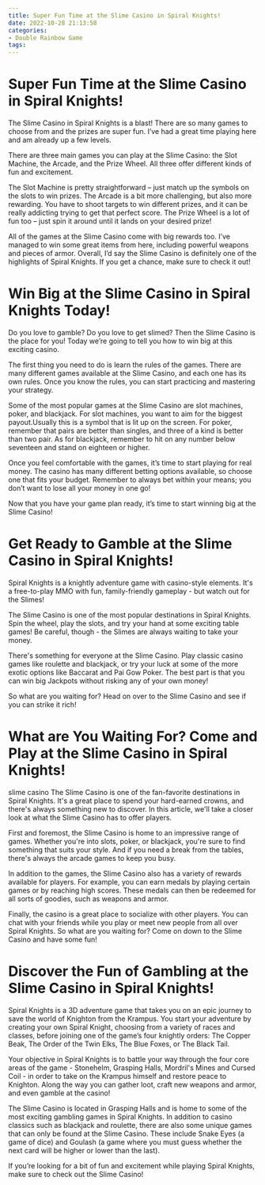 ```yaml
---
title: Super Fun Time at the Slime Casino in Spiral Knights!
date: 2022-10-28 21:13:58
categories:
- Double Rainbow Game
tags:
---
```



#  Super Fun Time at the Slime Casino in Spiral Knights!

The Slime Casino in Spiral Knights is a blast! There are so many games to choose from and the prizes are super fun. I’ve had a great time playing here and am already up a few levels.

There are three main games you can play at the Slime Casino: the Slot Machine, the Arcade, and the Prize Wheel. All three offer different kinds of fun and excitement.

The Slot Machine is pretty straightforward – just match up the symbols on the slots to win prizes. The Arcade is a bit more challenging, but also more rewarding. You have to shoot targets to win different prizes, and it can be really addicting trying to get that perfect score. The Prize Wheel is a lot of fun too – just spin it around until it lands on your desired prize!

All of the games at the Slime Casino come with big rewards too. I’ve managed to win some great items from here, including powerful weapons and pieces of armor. Overall, I’d say the Slime Casino is definitely one of the highlights of Spiral Knights. If you get a chance, make sure to check it out!

#  Win Big at the Slime Casino in Spiral Knights Today!

Do you love to gamble? Do you love to get slimed? Then the Slime Casino is the place for you! Today we’re going to tell you how to win big at this exciting casino.

The first thing you need to do is learn the rules of the games. There are many different games available at the Slime Casino, and each one has its own rules. Once you know the rules, you can start practicing and mastering your strategy.

Some of the most popular games at the Slime Casino are slot machines, poker, and blackjack. For slot machines, you want to aim for the biggest payout.Usually this is a symbol that is lit up on the screen. For poker, remember that pairs are better than singles, and three of a kind is better than two pair. As for blackjack, remember to hit on any number below seventeen and stand on eighteen or higher.

Once you feel comfortable with the games, it’s time to start playing for real money. The casino has many different betting options available, so choose one that fits your budget. Remember to always bet within your means; you don’t want to lose all your money in one go!

Now that you have your game plan ready, it’s time to start winning big at the Slime Casino!

#  Get Ready to Gamble at the Slime Casino in Spiral Knights!

Spiral Knights is a knightly adventure game with casino-style elements. It's a free-to-play MMO with fun, family-friendly gameplay - but watch out for the Slimes!

The Slime Casino is one of the most popular destinations in Spiral Knights. Spin the wheel, play the slots, and try your hand at some exciting table games! Be careful, though - the Slimes are always waiting to take your money.

There's something for everyone at the Slime Casino. Play classic casino games like roulette and blackjack, or try your luck at some of the more exotic options like Baccarat and Pai Gow Poker. The best part is that you can win big Jackpots without risking any of your own money!

So what are you waiting for? Head on over to the Slime Casino and see if you can strike it rich!

#  What are You Waiting For? Come and Play at the Slime Casino in Spiral Knights!

 slime casino
The Slime Casino is one of the fan-favorite destinations in Spiral Knights. It's a great place to spend your hard-earned crowns, and there's always something new to discover. In this article, we'll take a closer look at what the Slime Casino has to offer players.

First and foremost, the Slime Casino is home to an impressive range of games. Whether you're into slots, poker, or blackjack, you're sure to find something that suits your style. And if you need a break from the tables, there's always the arcade games to keep you busy.

In addition to the games, the Slime Casino also has a variety of rewards available for players. For example, you can earn medals by playing certain games or by reaching high scores. These medals can then be redeemed for all sorts of goodies, such as weapons and armor.

Finally, the casino is a great place to socialize with other players. You can chat with your friends while you play or meet new people from all over Spiral Knights. So what are you waiting for? Come on down to the Slime Casino and have some fun!

#  Discover the Fun of Gambling at the Slime Casino in Spiral Knights!

Spiral Knights is a 3D adventure game that takes you on an epic journey to save the world of Knighton from the Krampus. You start your adventure by creating your own Spiral Knight, choosing from a variety of races and classes, before joining one of the game’s four knightly orders: The Copper Beak, The Order of the Twin Elks, The Blue Foxes, or The Black Tail.

Your objective in Spiral Knights is to battle your way through the four core areas of the game - Stonehelm, Grasping Halls, Mordril's Mines and Cursed Coil - in order to take on the Krampus himself and restore peace to Knighton. Along the way you can gather loot, craft new weapons and armor, and even gamble at the casino!

The Slime Casino is located in Grasping Halls and is home to some of the most exciting gambling games in Spiral Knights. In addition to casino classics such as blackjack and roulette, there are also some unique games that can only be found at the Slime Casino. These include Snake Eyes (a game of dice) and Goulash (a game where you must guess whether the next card will be higher or lower than the last).

If you’re looking for a bit of fun and excitement while playing Spiral Knights, make sure to check out the Slime Casino!